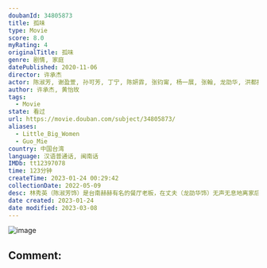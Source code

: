 ```yaml
---
doubanId: 34805873
title: 孤味
type: Movie
score: 8.0
myRating: 4
originalTitle: 孤味
genre: 剧情, 家庭
datePublished: 2020-11-06
director: 许承杰
actor: 陈淑芳, 谢盈萱, 孙可芳, 丁宁, 陈妍霏, 张钧甯, 杨一展, 张翰, 龙劭华, 洪都拉斯, 于子育, 杨闵, 许怀民, 庄心瑜, 蔡海殷, 陈家逵, 林钰芠
author: 许承杰, 黄怡玫
tags:
  - Movie
state: 看过
url: https://movie.douban.com/subject/34805873/
aliases:
  - Little_Big_Women
  - Guo_Mie
country: 中国台湾
language: 汉语普通话, 闽南话
IMDb: tt12397078
time: 123分钟
createTime: 2023-01-24 00:29:42
collectionDate: 2022-05-09
desc: 林秀英（陈淑芳饰）是台南赫赫有名的餐厅老板，在丈夫（龙劭华饰）无声无息地离家后，便靠著卖虾卷独自抚养三个女儿长大成人，不仅把虾卷从路边摊卖到开餐厅，三个女儿更是成就非凡，大女儿阿青（谢盈萱饰）是...
date created: 2023-01-24
date modified: 2023-03-08
---
```


![image](p2623646280.jpg)

Comment:
---
